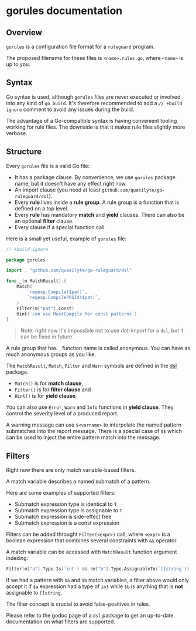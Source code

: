# gorules documentation

## Overview

`gorules` is a configuration file format for a `ruleguard` program.

The proposed filename for these files is `<name>.rules.go`, where `<name>` is up to you.

## Syntax

Go syntax is used, although `gorules` files are never executed or involved into any kind of `go build`.
It's therefore recommended to add a `// +build ignore` comment to avoid any issues during the build.

The advantage of a Go-compatible syntax is having convenient tooling working for rule files.
The downside is that it makes rule files slightly more verbose.

## Structure

Every `gorules` file is a valid Go file:

* It has a package clause. By convenience, we use `gorules` package name, but
  it doesn't have any effect right now.
* An import clause (you need at least `github.com/quasilyte/go-ruleguard/dsl`).
* Every **rule** lives inside a **rule group**. A rule group is a function that is defined
  on a top level.
* Every **rule** has mandatory **match** and **yield** clauses. There can also
  be an optional **filter** clause.
* Every clause if a special function call.

Here is a small yet useful, example of `gorules` file:

```go
// +build ignore

package gorules

import . "github.com/quasilyte/go-ruleguard/dsl"

func _(m MatchResult) {
	Match(
		`regexp.Compile($pat)`,
		`regexp.CompilePOSIX($pat)`,
	)
	Filter(m["pat"].Const)
	Hint(`can use MustCompile for const patterns`)
}
```

> Note: right now it's impossible not to use dot-import for a `dsl`, but it can be fixed in future.

A rule group that has `_` function name is called anonymous. You can have as much anonymous groups as you like.

The `MatchResult`, `Match`, `Filter` and `Warn` symbols are defined in the [dsl](https://github.com/quasilyte/go-ruleguard/blob/master/dsl/dsl.go) package.

* `Match()` is for **match clause**,
* `Filter()` is for **filter clause** and
* `Hint()` is for **yield clause**.

You can also use `Error`, `Warn` and `Info` functions in **yield clause**. They control the severity level of a produced report.

A warning message can use `$<varname>` to interpolate the named pattern submatches into the report message.
There is a special case of `$$` which can be used to inject the entire pattern match into the message.

## Filters

Right now there are only match variable-based filters.

A match variable describes a named submatch of a pattern.

Here are some examples of supported filters:
* Submatch expression type is identical to `T`
* Submatch expression type is assignable to `T`
* Submatch expression is side-effect free
* Submatch expression is a const expression

Filters can be added throught `Filter(<expr>)` call, where `<expr>` is a boolean expression that
combines several constraints with `&&` operator.

A match variable can be accessed with `MatchResult` function argument indexing:

```go
Filter(m["a"].Type.Is(`int`) && !m["b"].Type.AssignableTo(`[]string`))
```

If we had a pattern with `$a` and `$b` match variables, a filter above would only accept it
if `$a` expression had a type of `int` while `$b` is anything that is **not** assignable to `[]string`.

The filter concept is crucial to avoid false-positives in rules.

Please refer to the godoc page of a `dsl` package to get an up-to-date documentation on what filters are supported.
